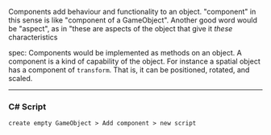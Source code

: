 
Components add behaviour and functionality to an object.
"component" in this sense is like "component of a GameObject". Another good word would be "aspect", as in "these are aspects of the object that give it *these* characteristics

spec: Components would be implemented as methods on an object. A component is a kind of capability of the object. For instance a spatial object has a component of `transform`. That is, it can be positioned, rotated, and scaled.

* * *

### C# Script
`create empty GameObject > Add component > new script`
